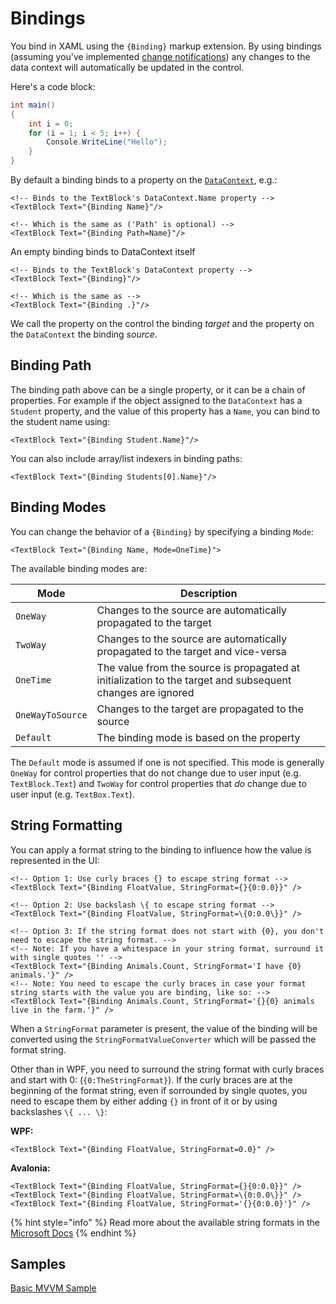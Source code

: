 # Bindings

You bind in XAML using the `{Binding}` markup extension. By using bindings (assuming you've implemented [change notifications](https://docs.avaloniaui.net/docs/data-binding/change-notifications)) any changes to the data context will automatically be updated in the control.

Here's a code block:

```csharp
int main()
{
    int i = 0;
    for (i = 1; i < 5; i++) {
        Console.WriteLine("Hello");
    }
}
```

By default a binding binds to a property on the [`DataContext`](https://docs.avaloniaui.net/docs/data-binding/the-datacontext), e.g.:

```markup
<!-- Binds to the TextBlock's DataContext.Name property -->
<TextBlock Text="{Binding Name}"/>

<!-- Which is the same as ('Path' is optional) -->
<TextBlock Text="{Binding Path=Name}"/>
```

An empty binding binds to DataContext itself

```markup
<!-- Binds to the TextBlock's DataContext property -->
<TextBlock Text="{Binding}"/>

<!-- Which is the same as -->
<TextBlock Text="{Binding .}"/>
```

We call the property on the control the binding _target_ and the property on the `DataContext` the binding _source_.

## Binding Path <a href="#binding-path" id="binding-path"></a>

The binding path above can be a single property, or it can be a chain of properties. For example if the object assigned to the `DataContext` has a `Student` property, and the value of this property has a `Name`, you can bind to the student name using:

```markup
<TextBlock Text="{Binding Student.Name}"/>
```

You can also include array/list indexers in binding paths:

```markup
<TextBlock Text="{Binding Students[0].Name}"/>
```

## Binding Modes <a href="#binding-modes" id="binding-modes"></a>

You can change the behavior of a `{Binding}` by specifying a binding `Mode`:

```markup
<TextBlock Text="{Binding Name, Mode=OneTime}">
```

The available binding modes are:

| Mode             | Description                                                                                                |
| ---------------- | ---------------------------------------------------------------------------------------------------------- |
| `OneWay`         | Changes to the source are automatically propagated to the target                                           |
| `TwoWay`         | Changes to the source are automatically propagated to the target and vice-versa                            |
| `OneTime`        | The value from the source is propagated at initialization to the target and subsequent changes are ignored |
| `OneWayToSource` | Changes to the target are propagated to the source                                                         |
| `Default`        | The binding mode is based on the property                                                                  |

The `Default` mode is assumed if one is not specified. This mode is generally `OneWay` for control properties that do not change due to user input (e.g. `TextBlock.Text`) and `TwoWay` for control properties that _do_ change due to user input (e.g. `TextBox.Text`).

## String Formatting <a href="#binding-stringformat" id="binding-stringformat"></a>

You can apply a format string to the binding to influence how the value is represented in the UI:

```markup
<!-- Option 1: Use curly braces {} to escape string format -->
<TextBlock Text="{Binding FloatValue, StringFormat={}{0:0.0}}" />

<!-- Option 2: Use backslash \{ to escape string format -->
<TextBlock Text="{Binding FloatValue, StringFormat=\{0:0.0\}}" />

<!-- Option 3: If the string format does not start with {0}, you don't need to escape the string format. -->
<!-- Note: If you have a whitespace in your string format, surround it with single quotes '' -->
<TextBlock Text="{Binding Animals.Count, StringFormat='I have {0} animals.'}" />
<!-- Note: You need to escape the curly braces in case your format string starts with the value you are binding, like so: -->
<TextBlock Text="{Binding Animals.Count, StringFormat='{}{0} animals live in the farm.'}" />
```

When a `StringFormat` parameter is present, the value of the binding will be converted using the `StringFormatValueConverter` which will be passed the format string.

Other than in WPF, you need to surround the string format with curly braces and start with 0: (`{0:TheStringFormat}`). If the curly braces are at the beginning of the format string, even if sorrounded by single quotes, you need to escape them by either adding `{}` in front of it or by using backslashes `\{ ... \}`:

**WPF:**

```markup
<TextBlock Text="{Binding FloatValue, StringFormat=0.0}" />
```

**Avalonia:**

```markup
<TextBlock Text="{Binding FloatValue, StringFormat={}{0:0.0}}" />
<TextBlock Text="{Binding FloatValue, StringFormat=\{0:0.0\}}" />
<TextBlock Text="{Binding FloatValue, StringFormat='{}{0:0.0}'}" />
```

{% hint style="info" %}
Read more about the available string formats in the [Microsoft Docs](https://docs.microsoft.com/en-us/dotnet/api/system.string.format)
{% endhint %}

## Samples

[Basic MVVM Sample](https://github.com/AvaloniaUI/Avalonia.Samples/tree/main/src/Avalonia.Samples/MVVM/BasicMvvmSample)
